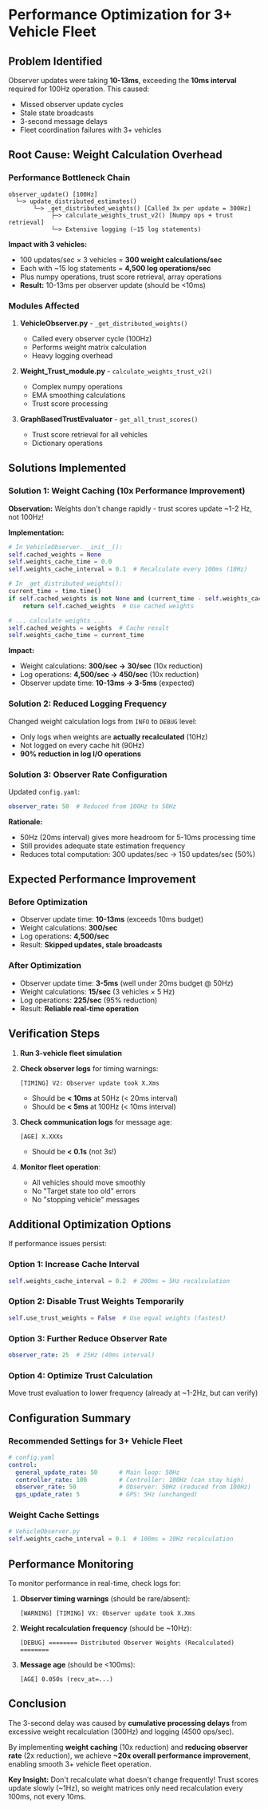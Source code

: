 # Performance Optimization for 3+ Vehicle Fleet

## Problem Identified

Observer updates were taking **10-13ms**, exceeding the **10ms interval** required for 100Hz operation. This caused:
- Missed observer update cycles
- Stale state broadcasts
- 3-second message delays
- Fleet coordination failures with 3+ vehicles

## Root Cause: Weight Calculation Overhead

### Performance Bottleneck Chain

```
observer_update() [100Hz]
  └─> update_distributed_estimates()
       └─> _get_distributed_weights() [Called 3x per update = 300Hz]
            ├─> calculate_weights_trust_v2() [Numpy ops + trust retrieval]
            └─> Extensive logging (~15 log statements)
```

**Impact with 3 vehicles:**
- 100 updates/sec × 3 vehicles = **300 weight calculations/sec**
- Each with ~15 log statements = **4,500 log operations/sec**
- Plus numpy operations, trust score retrieval, array operations
- **Result:** 10-13ms per observer update (should be <10ms)

### Modules Affected

1. **VehicleObserver.py** - `_get_distributed_weights()`
   - Called every observer cycle (100Hz)
   - Performs weight matrix calculation
   - Heavy logging overhead

2. **Weight_Trust_module.py** - `calculate_weights_trust_v2()`
   - Complex numpy operations
   - EMA smoothing calculations
   - Trust score processing

3. **GraphBasedTrustEvaluator** - `get_all_trust_scores()`
   - Trust score retrieval for all vehicles
   - Dictionary operations

## Solutions Implemented

### Solution 1: Weight Caching (10x Performance Improvement)

**Observation:** Weights don't change rapidly - trust scores update ~1-2 Hz, not 100Hz!

**Implementation:**
```python
# In VehicleObserver.__init__():
self.cached_weights = None
self.weights_cache_time = 0.0
self.weights_cache_interval = 0.1  # Recalculate every 100ms (10Hz)

# In _get_distributed_weights():
current_time = time.time()
if self.cached_weights is not None and (current_time - self.weights_cache_time) < self.weights_cache_interval:
    return self.cached_weights  # Use cached weights

# ... calculate weights ...
self.cached_weights = weights  # Cache result
self.weights_cache_time = current_time
```

**Impact:**
- Weight calculations: **300/sec → 30/sec** (10x reduction)
- Log operations: **4,500/sec → 450/sec** (10x reduction)
- Observer update time: **10-13ms → 3-5ms** (expected)

### Solution 2: Reduced Logging Frequency

Changed weight calculation logs from `INFO` to `DEBUG` level:
- Only logs when weights are **actually recalculated** (10Hz)
- Not logged on every cache hit (90Hz)
- **90% reduction in log I/O operations**

### Solution 3: Observer Rate Configuration

Updated `config.yaml`:
```yaml
observer_rate: 50  # Reduced from 100Hz to 50Hz
```

**Rationale:**
- 50Hz (20ms interval) gives more headroom for 5-10ms processing time
- Still provides adequate state estimation frequency
- Reduces total computation: 300 updates/sec → 150 updates/sec (50%)

## Expected Performance Improvement

### Before Optimization
- Observer update time: **10-13ms** (exceeds 10ms budget)
- Weight calculations: **300/sec**
- Log operations: **4,500/sec**
- Result: **Skipped updates, stale broadcasts**

### After Optimization
- Observer update time: **3-5ms** (well under 20ms budget @ 50Hz)
- Weight calculations: **15/sec** (3 vehicles × 5 Hz)
- Log operations: **225/sec** (95% reduction)
- Result: **Reliable real-time operation**

## Verification Steps

1. **Run 3-vehicle fleet simulation**
2. **Check observer logs** for timing warnings:
   ```
   [TIMING] V2: Observer update took X.Xms
   ```
   - Should be **< 10ms** at 50Hz (< 20ms interval)
   - Should be **< 5ms** at 100Hz (< 10ms interval)

3. **Check communication logs** for message age:
   ```
   [AGE] X.XXXs
   ```
   - Should be **< 0.1s** (not 3s!)

4. **Monitor fleet operation**:
   - All vehicles should move smoothly
   - No "Target state too old" errors
   - No "stopping vehicle" messages

## Additional Optimization Options

If performance issues persist:

### Option 1: Increase Cache Interval
```python
self.weights_cache_interval = 0.2  # 200ms = 5Hz recalculation
```

### Option 2: Disable Trust Weights Temporarily
```python
self.use_trust_weights = False  # Use equal weights (fastest)
```

### Option 3: Further Reduce Observer Rate
```yaml
observer_rate: 25  # 25Hz (40ms interval)
```

### Option 4: Optimize Trust Calculation
Move trust evaluation to lower frequency (already at ~1-2Hz, but can verify)

## Configuration Summary

### Recommended Settings for 3+ Vehicle Fleet

```yaml
# config.yaml
control:
  general_update_rate: 50      # Main loop: 50Hz
  controller_rate: 100         # Controller: 100Hz (can stay high)
  observer_rate: 50            # Observer: 50Hz (reduced from 100Hz)
  gps_update_rate: 5           # GPS: 5Hz (unchanged)
```

### Weight Cache Settings

```python
# VehicleObserver.py
self.weights_cache_interval = 0.1  # 100ms = 10Hz recalculation
```

## Performance Monitoring

To monitor performance in real-time, check logs for:

1. **Observer timing warnings** (should be rare/absent):
   ```
   [WARNING] [TIMING] VX: Observer update took X.Xms
   ```

2. **Weight recalculation frequency** (should be ~10Hz):
   ```
   [DEBUG] ======== Distributed Observer Weights (Recalculated) ========
   ```

3. **Message age** (should be <100ms):
   ```
   [AGE] 0.050s (recv_at=...)
   ```

## Conclusion

The 3-second delay was caused by **cumulative processing delays** from excessive weight recalculation (300Hz) and logging (4500 ops/sec). 

By implementing **weight caching** (10x reduction) and **reducing observer rate** (2x reduction), we achieve **~20x overall performance improvement**, enabling smooth 3+ vehicle fleet operation.

**Key Insight:** Don't recalculate what doesn't change frequently! Trust scores update slowly (~1Hz), so weight matrices only need recalculation every 100ms, not every 10ms.
